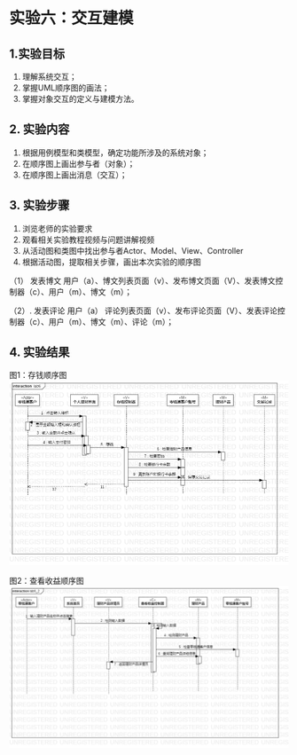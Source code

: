 # 实验六：交互建模

## 1.实验目标
1. 理解系统交互；
2. 掌握UML顺序图的画法；
3. 掌握对象交互的定义与建模方法。

## 2. 实验内容
1. 根据用例模型和类模型，确定功能所涉及的系统对象；
2. 在顺序图上画出参与者（对象）；
3. 在顺序图上画出消息（交互）；

## 3. 实验步骤
1. 浏览老师的实验要求
2. 观看相关实验教程视频与问题讲解视频
3. 从活动图和类图中找出参与者Actor、Model、View、Controller
4. 根据活动图，提取相关步骤，画出本次实验的顺序图 

 （1） 发表博文
   用户（a）、博文列表页面（v）、发布博文页面（V）、发表博文控制器（c）、用户（m）、博文（m）；
   
 （2）. 发表评论
   用户（a） 评论列表页面（v）、发布评论页面（V）、发表评论控制器（c）、用户（m）、博文（m）、评论（m）；

## 4. 实验结果

图1：存钱顺序图
![存钱](./lab6_01.png)  

图2：查看收益顺序图
![查看收益](./lab6_02.png)  
